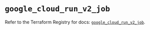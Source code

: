 # `google_cloud_run_v2_job`

Refer to the Terraform Registry for docs: [`google_cloud_run_v2_job`](https://registry.terraform.io/providers/hashicorp/google-beta/6.18.1/docs/resources/google_cloud_run_v2_job).
